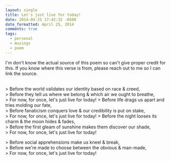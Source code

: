 ```yaml
---
layout: single
title: Let's just live for today!
date: 2014-04-25 17:42:32 -0500
date_formatted: April 25, 2014
comments: true
tags:
  - personal
  - musings
  - poem
---
```


<p>I'm don't know the actual source of this poem so can't give proper credit for this. If you know where this verse is from, please reach out to me so I can link the source.  </p>

<br />
> Before the world validates our identity based on race &amp; creed,<br />
> Before they tell us where we belong &amp; which air we ought to breathe,<br />
> For now, for once, let's just live for today!
> Before life drags us apart and tries molding our fate,<br />
> Before fanaticism conquers love &amp; our credibility is put on stake,<br />
> For now, for once, let's just live for today!
> Before the night looses its charm &amp; the moon hides &amp; fades,<br />
> Before the first gleam of sunshine makes them discover our shade,<br />
> For now, for once, let's just live for today!</p>
> Before social apprehensions make us kneel &amp; break,<br />
> Before we're made to choose between the obvious &amp; man-made,<br />
> For now, for once, let's just live for today!<br />
